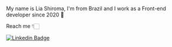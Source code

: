 
My name is Lia Shiroma, I'm from Brazil and I work as a Front-end developer since 2020 🙋

Reach me 👇🏻

[![Linkedin Badge](https://img.shields.io/badge/-Lia%20Shiroma-blue?style=flat-square&logo=Linkedin&logoColor=white&link=www.linkedin.com/in/lia-shiroma/)](www.linkedin.com/in/lia-shiroma/) 

